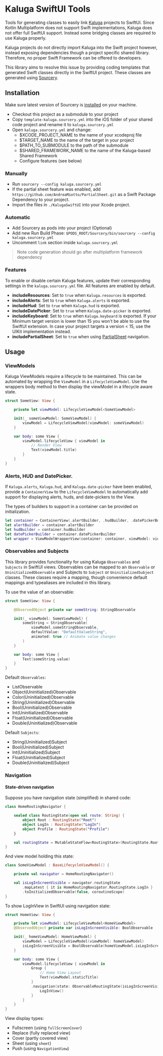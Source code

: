 # Kaluga SwiftUI Tools
Tools for generating classes to easily link [Kaluga](https://github.com/splendo/kaluga) projects to SwiftUI.
Since Kotlin Multiplatform does not support Swift implementations, Kaluga does not offer full SwiftUI support.
Instead some bridging classes are required to use Kaluga properly.

Kaluga projects do not directly import Kaluga into the Swift project however, instead exposing dependencies though a project specific shared library.
Therefore, no proper Swift Framework can be offered to developers.

This library aims to resolve this issue by providing coding templates that generated Swift classes directly in the SwiftUI project.
These classes are generated using [Sourcery](https://github.com/krzysztofzablocki/Sourcery).

## Installation
Make sure latest version of Sourcery is [installed](https://github.com/krzysztofzablocki/Sourcery#installation) on your machine.

- Checkout this project as a submodule to your project
- Copy `template-kaluga.sourcery.yml` into the iOS folder of your shared code project and rename it to `kaluga.sourcery.yml`
- Open `kaluga.sourcery.yml` and change:
    - $XCODE_PROJECT_NAME to the name of your xcodeproj file
    - $TARGET_NAME to the name of the target in your project
    - $PATH_TO_SUBMODULE to the path of the submodule
    - $SHARED_FRAMEWORK_NAME to the name of the Kaluga-based Shared Framework
    - Configure features (see below)

### Manually

- Run `sourcery --config kaluga.sourcery.yml`
- If the partial sheet feature was enabled, add `https://github.com/AndreaMiotto/PartialSheet.git` as a Swift Package Dependency to your project.
- Import the files in `./KalugaSwiftUI` into your Xcode project.

### Automatic

- Add Sourcery as pods into your project (Optional)
- Add new Run Build Phase: `$PODS_ROOT/Sourcery/bin/sourcery --config kaluga.sourcery.yml`
- Uncomment `link` section inside `kaluga.sourcery.yml`

> Note code generation should go after multiplatform framework dependency

### Features
To enable or disable certain Kaluga features, update their corresponding settings in the `kaluga.sourcery.yml` file.
All features are enabled by default.

- __includeResources__: Set to `true` when `Kaluga.resources` is exported.
- __includeAlerts__: Set to `true` when `Kaluga.alerts` is exported.
- __includeHud__: Set to `true` when `Kaluga.hud` is exported.
- __includeDatePicker__: Set to `true` when `Kaluga.date-picker` is exported.
- __includeKeyboard__: Set to `true` when `Kaluga.keyboard` is exported. If your Minimum target version is lower than 15 you won't be able to use the SwiftUI extension. In case your project targets a version < 15, use the UIKit implementation instead.
- __includePartialSheet__: Set to `true` when using [PartialSheet](https://github.com/AndreaMiotto/PartialSheet.git) navigation.

## Usage
### ViewModels
Kaluga ViewModels require a lifecycle to be maintained. This can be automated by wrapping the `ViewModel` in a `LifecycleViewModel`.
Use the wrappers body method to then display the viewModel in a lifecycle aware state.

```swift
struct SomeView: View {

    private let viewModel: LifecycleViewModel<SomeViewModel>

    init(_ someViewModel: SomeViewModel) {
        viewModel = LifecycleViewModel(viewModel: someViewModel)
    }

    var body: some View {
        viewModel.lifecycleView { viewModel in
            // Render View
            Text(viewModel.title)
        }
    }
}
```

### Alerts, HUD and DatePicker.
If `Kaluga.alerts`, `Kaluga.hud`, and `Kaluga.date-picker` have been enabled,
provide a `ContainerView` to the `LifecycleViewModel`
to automatically add support for displaying alerts, huds, and date-pickers to the View.

The types of builders to support in a container can be provided on initialization.

```swift
let container = ContainerView(.alertBuilder, .hudBuilder, .datePickerBuilder)
let alertBuilder = container.alertBuilder
let hudBuilder = container.hudBuilder
let datePickerBuilder = container.datePickerBuilder
let wrapper = ViewModelWrapperView(container: container, viewModel: viewModel)
```

### Observables and Subjects
This library provides functionality for using Kaluga `Observables` and `Subjects` in SwiftUI views.
Observables can be mapped to an `Observable` or `UninitializedObservable`
and Subjects to `Subject` or `UninitializedSubject` classes.
These classes require a mapping, though convenience default mappings and typealiases are included in this library.

To use the value of an observable:

```swift
struct SomeView: View {

    @ObservedObject private var someString: StringObservable

    init(_ viewModel: SomeViewModel) {
        someString = StringObservable(
            viewModel.someStringObservable,
            defaultValue: "DefaultValueString",
            animated: true // Animate value changes
        )
    }

    var body: some View {
        Text(someString.value)
    }
}
```

Default `Observables`:

- ListObservable
- Object(Uninitialized)Observable
- Color(Uninitialized)Observable
- String(Uninitialized)Observable
- Bool(Uninitialized)Observable
- Int(Uninitialized)Observable
- Float(Uninitialized)Observable
- Double(Uninitialized)Observable

Default `Subjects`:

- String(Uninitialized)Subject
- Bool(Uninitialized)Subject
- Int(Uninitialized)Subject
- Float(Uninitialized)Subject
- Double(Uninitialized)Subject

### Navigation
#### State-driven navigation

Suppose you have navigation state (simplified) in shared code:

```Kotlin
class HomeRoutingNavigator {

    sealed class RoutingState(open val route: String) {
        object Root : RoutingState("Root")
        object LogIn : RoutingState("LogIn")
        object Profile : RoutingState("Profile")
    }

    val routingState = MutableStateFlow<RoutingState>(RoutingState.Root)
}
```

And view model holding this state:

```Kotlin
class SomeViewModel : BaseLifecycleViewModel() {

    private val navigator = HomeRoutingNavigator()

    val isLogInScreenVisible = navigator.routingState
        .mapLatest { it is HomeRoutingNavigator.RoutingState.LogIn }
        .toInitializedObservable(false, coroutineScope)
}
```

To show LogInView in SwiftUI using navigation state:

```Swift
struct HomeView: View {

    private let viewModel: LifecycleViewModel<HomeViewModel>
    @ObservedObject private var isLogInScreenVisible: BoolObservable

    init(_ homeViewModel: HomeViewModel) {
        viewModel = LifecycleViewModel(viewModel: homeViewModel)
        isLogInScreenVisible = BoolObservable(homeViewModel.isLogInScreenVisible, animated: true)
    }

    var body: some View {
        viewModel.lifecycleView { viewModel in
            Group {
                // Home View Layout
                Text(viewModel.staticTitle)
            }
            .navigation(state: ObservableRoutingState(isLogInScreenVisible), type: .fullscreen) {
                LogInView()
            }
        }
    }
}
```

View display types:

- Fullscreen (using `fullScreenCover`)
- Replace (fully replaced view)
- Cover (partly covered view)
- Sheet (using `sheet`)
- Push (using `NavigationView`)


